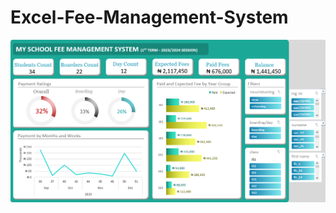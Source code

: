 # Excel-Fee-Management-System
![fee system dashboard](https://github.com/jakejosh6751/Excel-Fee-Management-System/blob/main/fee%20system%20dashboard.png)
